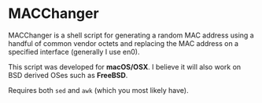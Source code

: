 # MACChanger
MACChanger is a shell script for generating a random MAC address using
a handful of common vendor octets and replacing the MAC address on a
specified interface (generally I use en0).

This script was developed for **macOS/OSX**. I believe it will also
work on BSD derived OSes such as **FreeBSD**.

Requires both `sed` and `awk` (which you most likely have).
